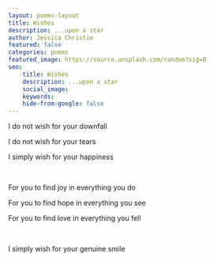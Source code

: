 ```yaml
---
layout: poems-layout
title: Wishes
description: ...upon a star
author: Jessica Christie
featured: false
categories: poems
featured_image: https://source.unsplash.com/random?sig=8
seo:
    title: Wishes
    description: ...upon a star
    social_image:
    keywords:
    hide-from-google: false
---
```

I do not wish for your downfall

I do not wish for your tears

I simply wish for your happiness

&nbsp;

For you to find joy in everything you do

For you to find hope in everything you see

For you to find love in everything you fell

&nbsp;

I simply wish for your genuine smile

&nbsp;
